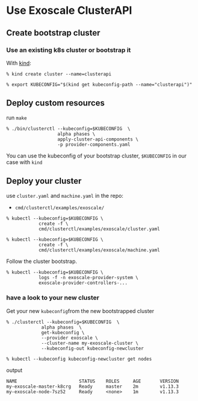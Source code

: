 # Use Exoscale ClusterAPI

## Create bootstrap cluster

### Use an existing k8s cluster or bootstrap it

With [kind](https://github.com/kubernetes-sigs/kind):
```
% kind create cluster --name=clusterapi
```
```
% export KUBECONFIG="$(kind get kubeconfig-path --name="clusterapi")"
```

## Deploy custom resources
run `make`

```
% ./bin/clusterctl --kubeconfig=$KUBECONFIG  \
                   alpha phases \
                   apply-cluster-api-components \
                   -p provider-components.yaml
```
You can use the kubeconfig of your bootstrap cluster, `$KUBECONFIG` in our case with `kind`
 
## Deploy your cluster

use `cluster.yaml` and `machine.yaml` in the repo:
 - `cmd/clusterctl/examples/exoscale/`


```
% kubectl --kubeconfig=$KUBECONFIG \
            create -f \
            cmd/clusterctl/examples/exoscale/cluster.yaml
```

```
% kubectl --kubeconfig=$KUBECONFIG \
            create -f \
            cmd/clusterctl/examples/exoscale/machine.yaml
```

Follow the cluster bootstrap.

```console
% kubectl --kubeconfig=$KUBECONFIG \
            logs -f -n exoscale-provider-system \
            exoscale-provider-controllers-...
```

### have a look to your new cluster

Get your new `kubeconfig`from the new bootstrapped cluster
```
% ./clusterctl --kubeconfig=$KUBECONFIG  \
             alpha phases  \
             get-kubeconfig \
             --provider exoscale \
             --cluster-name my-exoscale-cluster \
             --kubeconfig-out kubeconfig-newcluster
```

```
% kubectl --kubeconfig kubeconfig-newcluster get nodes
```
output
```
NAME                       STATUS    ROLES     AGE       VERSION
my-exoscale-master-k8crg   Ready     master    2m        v1.13.3
my-exoscale-node-7sz52     Ready     <none>    1m        v1.13.3
```
